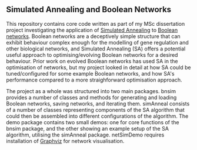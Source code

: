 ## Simulated Annealing and Boolean Networks

This repository contains core code written as part of my MSc dissertation project investigating the application of [Simulated Annealing](https://en.wikipedia.org/wiki/Simulated_annealing) to [Boolean networks](https://en.wikipedia.org/wiki/Boolean_network). Boolean networks are a deceptively simple structure that can exhibit behaviour complex enough for the modelling of gene regulation and other biological networks, and Simulated Annealing (SA) offers a potential useful approach to optimising/evolving Boolean networks for a desired behaviour. Prior work on evolved Boolean networks has used SA in the optimisation of networks, but my project looked in detail at how SA could be tuned/configured for some example Boolean networks, and how SA's performance compared to a more straighforward optimisation approach.

The project as a whole was structured into two main packages. bnsim provides a number of classes and methods for generating and loading Boolean networks, saving networks, and iterating them. simAnneal consists of a number of classes representing components of the SA algorithm that could then be assembled into different configurations of the algorithm. The demo package contains two small demos: one for core functions of the bnsim package, and the other showing an example setup of the SA algorithm, utilising the simAnneal package. netSimDemo requires installation of [Graphviz](https://graphviz.org/) for network visualisation.
